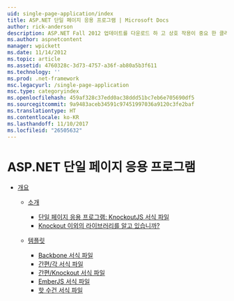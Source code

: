 ```yaml
---
uid: single-page-application/index
title: ASP.NET 단일 페이지 응용 프로그램 | Microsoft Docs
author: rick-anderson
description: ASP.NET Fall 2012 업데이트를 다운로드 하 고 상호 작용이 중요 한 클라이언트 쪽 JavaScrip를 사용 하 여 응용 프로그램을 구축 하기 위한 더 나은 종단 간 환경을 중...
ms.author: aspnetcontent
manager: wpickett
ms.date: 11/14/2012
ms.topic: article
ms.assetid: 4760328c-3d73-4757-a36f-ab80a5b3f611
ms.technology: ''
ms.prod: .net-framework
msc.legacyurl: /single-page-application
msc.type: categoryindex
ms.openlocfilehash: 459af328c37edd0ac38ddd51bc7eb6e705690df5
ms.sourcegitcommit: 9a9483aceb34591c97451997036a9120c3fe2baf
ms.translationtype: HT
ms.contentlocale: ko-KR
ms.lasthandoff: 11/10/2017
ms.locfileid: "26505632"
---
```

<a name="aspnet-single-page-application"></a>ASP.NET 단일 페이지 응용 프로그램
====================
- [개요](overview/index.md)

    - [소개](overview/introduction/index.md)

        - [단일 페이지 응용 프로그램: KnockoutJS 서식 파일](overview/introduction/knockoutjs-template.md)
        - [Knockout 이외의 라이브러리를 알고 있습니까?](overview/introduction/other-libraries.md)
    - [템플릿](overview/templates/index.md)

        - [Backbone 서식 파일](overview/templates/backbonejs-template.md)
        - [간편/각 서식 파일](overview/templates/breezeangular-template.md)
        - [간편/Knockout 서식 파일](overview/templates/breezeknockout-template.md)
        - [EmberJS 서식 파일](overview/templates/emberjs-template.md)
        - [핫 수건 서식 파일](overview/templates/hottowel-template.md)
